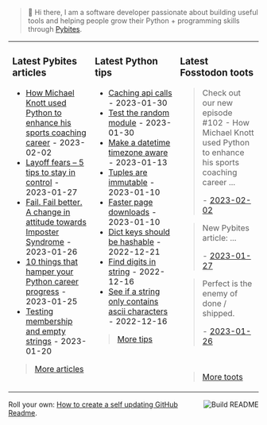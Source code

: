 > 👋 Hi there, I am a software developer passionate about building useful tools and helping people grow their Python + programming skills through <a href="https://pybit.es" target="_blank">Pybites</a>.

<table><tr><td valign="top" width="33%">

### Latest Pybites articles

<ul>

  <li><a href="https://pybit.es/articles/how-michael-knott-used-python-to-enhance-his-sports-coaching-career/" target="_blank">How Michael Knott used Python to enhance his sports coaching career</a> - 2023-02-02</li>

  <li><a href="https://pybit.es/articles/layoff-fears-5-tips-to-stay-in-control/" target="_blank">Layoff fears – 5 tips to stay in control</a> - 2023-01-27</li>

  <li><a href="https://pybit.es/articles/fail-fail-better-a-change-in-attitude-towards-imposter-syndrome/" target="_blank">Fail. Fail better. A change in attitude towards Imposter Syndrome</a> - 2023-01-26</li>

  <li><a href="https://pybit.es/articles/10-things-that-hamper-your-python-career-progress/" target="_blank">10 things that hamper your Python career progress</a> - 2023-01-25</li>

  <li><a href="https://pybit.es/articles/testing-membership-and-empty-strings/" target="_blank">Testing membership and empty strings</a> - 2023-01-20</li>

</ul>

> <a href="https://pybit.es/articles/" target="_blank">More articles</a>


</td><td valign="top" width="34%">

### Latest Python tips

<ul>

  <li><a href="https://github.com/bbelderbos/bobcodesit/blob/main/notes/20230130103011.md" target="_blank">Caching api calls</a> - 2023-01-30</li>

  <li><a href="https://github.com/bbelderbos/bobcodesit/blob/main/notes/20230130102312.md" target="_blank">Test the random module</a> - 2023-01-30</li>

  <li><a href="https://github.com/bbelderbos/bobcodesit/blob/main/notes/20230113130529.md" target="_blank">Make a datetime timezone aware</a> - 2023-01-13</li>

  <li><a href="https://github.com/bbelderbos/bobcodesit/blob/main/notes/20230110131408.md" target="_blank">Tuples are immutable</a> - 2023-01-10</li>

  <li><a href="https://github.com/bbelderbos/bobcodesit/blob/main/notes/20230110130247.md" target="_blank">Faster page downloads</a> - 2023-01-10</li>

  <li><a href="https://github.com/bbelderbos/bobcodesit/blob/main/notes/20221221130639.md" target="_blank">Dict keys should be hashable</a> - 2022-12-21</li>

  <li><a href="https://github.com/bbelderbos/bobcodesit/blob/main/notes/20221216144546.md" target="_blank">Find digits in string</a> - 2022-12-16</li>

  <li><a href="https://github.com/bbelderbos/bobcodesit/blob/main/notes/20221216114651.md" target="_blank">See if a string only contains ascii characters</a> - 2022-12-16</li>

</ul>

> <a href="https://github.com/bbelderbos/bobcodesit" target="_blank">More tips</a>


</td><td valign="top" width="33%">

### Latest Fosstodon toots


  <blockquote>
  <p>Check out our new episode #102 - How Michael Knott used Python to enhance his sports coaching career ...</p>
  - <a href="https://fosstodon.org/@bbelderbos/109796469004729748" target="_blank">2023-02-02</a>
  </blockquote>

  <blockquote>
  <p>New Pybites article: ...</p>
  - <a href="https://fosstodon.org/@bbelderbos/109760946816369751" target="_blank">2023-01-27</a>
  </blockquote>

  <blockquote>
  <p>Perfect is the enemy of done / shipped.</p>
  - <a href="https://fosstodon.org/@bbelderbos/109756948850921830" target="_blank">2023-01-26</a>
  </blockquote>


<br>

> <a href="https://fosstodon.org/@bbelderbos" target="_blank">More toots</a>


</td></tr></table>

<a href="https://github.com/bbelderbos/bbelderbos/actions" target="_blank"><img src="https://github.com/bbelderbos/bbelderbos/workflows/Daily%20Update/badge.svg" align="right" alt="Build README"></a>Roll your own: <a href="https://pybit.es/articles/how-to-create-a-self-updating-github-readme/" target="_blank">How to create a self updating GitHub Readme</a>.